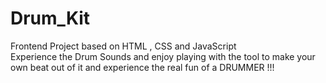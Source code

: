 # Drum_Kit
Frontend Project based on HTML , CSS and JavaScript
<br>
Experience the Drum Sounds and enjoy playing with the tool to make your own beat out of it and experience the real fun of a DRUMMER !!!
